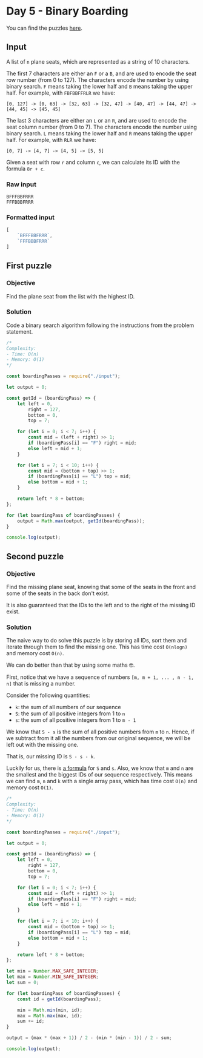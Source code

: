 # Day 5 - Binary Boarding

You can find the puzzles [here](https://adventofcode.com/2020/day/5).

## Input

A list of `n` plane seats, which are represented as a string of 10 characters.

The first 7 characters are either an `F` or a `B`, and are used to encode the seat row number (from 0 to 127). The characters encode the number by using binary search. `F` means taking the lower half and `B` means taking the upper half. For example, with `FBFBBFFRLR` we have:

```
[0, 127] -> [0, 63] -> [32, 63] -> [32, 47] -> [40, 47] -> [44, 47] -> [44, 45] -> [45, 45]
```

The last 3 characters are either an `L` or an `R`, and are used to encode the seat column number (from 0 to 7). The characters encode the number using binary search. `L` means taking the lower half and `R` means taking the upper half. For example, with `RLR` we have:

```
[0, 7] -> [4, 7] -> [4, 5] -> [5, 5]
```

Given a seat with row `r` and column `c`, we can calculate its ID with the formula `8r + c`.

### Raw input

```
BFFFBBFRRR
FFFBBBFRRR
```

### Formatted input

```js
[
    `BFFFBBFRRR`,
    `FFFBBBFRRR`
]
```

## First puzzle

### Objective

Find the plane seat from the list with the highest ID.

### Solution

Code a binary search algorithm following the instructions from the problem statement.

```js
/*
Complexity:
- Time: O(n)
- Memory: O(1)
*/

const boardingPasses = require("./input");

let output = 0;

const getId = (boardingPass) => {
	let left = 0,
		right = 127,
		bottom = 0,
		top = 7;

	for (let i = 0; i < 7; i++) {
		const mid = (left + right) >> 1;
		if (boardingPass[i] == "F") right = mid;
		else left = mid + 1;
	}

	for (let i = 7; i < 10; i++) {
		const mid = (bottom + top) >> 1;
		if (boardingPass[i] == "L") top = mid;
		else bottom = mid + 1;
	}

	return left * 8 + bottom;
};

for (let boardingPass of boardingPasses) {
	output = Math.max(output, getId(boardingPass));
}

console.log(output);
```

## Second puzzle

### Objective

Find the missing plane seat, knowing that some of the seats in the front and some of the seats in the back don't exist. 

It is also guaranteed that the IDs to the left and to the right of the missing ID exist.

### Solution

The naive way to do solve this puzzle is by storing all IDs, sort them and iterate through them to find the missing one. This has time cost `O(nlogn)` and memory cost `O(n)`.

We can do better than that by using some maths 🤓. 

First, notice that we have a sequence of numbers `[m, m + 1, ... , n - 1, n]` that is missing a number.

Consider the following quantities:

- `k`: the sum of all numbers of our sequence
- `S`: the sum of all positive integers from 1 to `n`
- `s`: the sum of all positive integers from 1 to `m - 1`

We know that `S - s` is the sum of all positive numbers from `m` to `n`. Hence, if we subtract from it all the numbers from our original sequence, we will be left out with the missing one. 

That is, our missing ID is `S - s - k`.

Luckily for us, there is [a formula](https://en.wikipedia.org/wiki/1_%2B_2_%2B_3_%2B_4_%2B_%E2%8B%AF) for `S` and `s`. Also, we know that `m` and `n` are the smallest and the biggest IDs of our sequence respectively. This means we can find `m`, `n` and `k` with a single array pass, which has time cost `O(n)` and memory cost `O(1)`.

```js
/*
Complexity:
- Time: O(n)
- Memory: O(1)
*/

const boardingPasses = require("./input");

let output = 0;

const getId = (boardingPass) => {
	let left = 0,
		right = 127,
		bottom = 0,
		top = 7;

	for (let i = 0; i < 7; i++) {
		const mid = (left + right) >> 1;
		if (boardingPass[i] == "F") right = mid;
		else left = mid + 1;
	}

	for (let i = 7; i < 10; i++) {
		const mid = (bottom + top) >> 1;
		if (boardingPass[i] == "L") top = mid;
		else bottom = mid + 1;
	}

	return left * 8 + bottom;
};

let min = Number.MAX_SAFE_INTEGER;
let max = Number.MIN_SAFE_INTEGER;
let sum = 0;

for (let boardingPass of boardingPasses) {
	const id = getId(boardingPass);

	min = Math.min(min, id);
	max = Math.max(max, id);
	sum += id;
}

output = (max * (max + 1)) / 2 - (min * (min - 1)) / 2 - sum;

console.log(output);
```